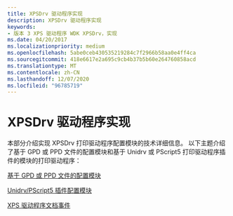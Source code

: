 ```yaml
---
title: XPSDrv 驱动程序实现
description: XPSDrv 驱动程序实现
keywords:
- 版本 3 XPS 驱动程序 WDK XPSDrv，实现
ms.date: 04/20/2017
ms.localizationpriority: medium
ms.openlocfilehash: 5abe0ceb430535219284c7f2966b58aa0e4ff4ca
ms.sourcegitcommit: 418e6617e2a695c9cb4b37b5b60e264760858acd
ms.translationtype: MT
ms.contentlocale: zh-CN
ms.lasthandoff: 12/07/2020
ms.locfileid: "96785719"
---
```

# <a name="xpsdrv-driver-implementation"></a>XPSDrv 驱动程序实现


本部分介绍实现 XPSDrv 打印驱动程序配置模块的技术详细信息。 以下主题介绍了基于 GPD 或 PPD 文件的配置模块和基于 Unidrv 或 PScript5 打印驱动程序插件的模块的打印驱动程序：

[基于 GPD 或 PPD 文件的配置模块](configuration-modules-based-on-gpd-or-ppd-files.md)

[Unidrv/PScript5 插件配置模块](unidrv-pscript5-plug-in-configuration-modules.md)

[XPS 驱动程序文档事件](xps-driver-document-events.md)

 

 




